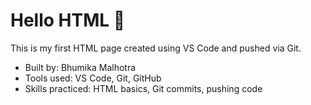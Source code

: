 # Hello HTML 🚀

This is my first HTML page created using VS Code and pushed via Git.

- Built by: Bhumika Malhotra  
- Tools used: VS Code, Git, GitHub  
- Skills practiced: HTML basics, Git commits, pushing code
